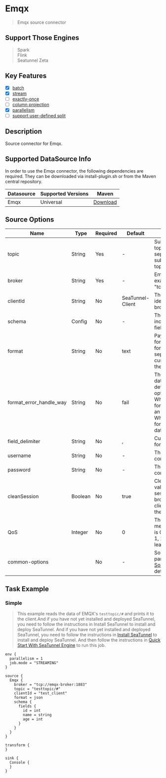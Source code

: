 # Emqx

> Emqx source connector

## Support Those Engines

> Spark<br/>
> Flink<br/>
> Seatunnel Zeta<br/>

## Key Features

- [x] [batch](../../concept/connector-v2-features.md)
- [x] [stream](../../concept/connector-v2-features.md)
- [ ] [exactly-once](../../concept/connector-v2-features.md)
- [ ] [column projection](../../concept/connector-v2-features.md)
- [x] [parallelism](../../concept/connector-v2-features.md)
- [ ] [support user-defined split](../../concept/connector-v2-features.md)

## Description

Source connector for Emqx.

## Supported DataSource Info

In order to use the Emqx connector, the following dependencies are required.
They can be downloaded via install-plugin.sh or from the Maven central repository.

| Datasource | Supported Versions |                                                   Maven                                                    |
|------------|--------------------|------------------------------------------------------------------------------------------------------------|
| Emqx       | Universal          | [Download](https://mvnrepository.com/artifact/org.apache.seatunnel/seatunnel-connectors-v2/connector-emqx) |

## Source Options

|          Name           |  Type   | Required |     Default      |                                                                                                                              Description                                                                                                                               |
|-------------------------|---------|----------|------------------|------------------------------------------------------------------------------------------------------------------------------------------------------------------------------------------------------------------------------------------------------------------------|
| topic                   | String  | Yes      | -                | Subscribe to one or more topics. Use a comma (,) to separate each topic when subscribing to multiple topics. e.g. test1,test2                                                                                                                                          |
| broker                  | String  | Yes      | -                | Emqx broker address, for example: "tcp://broker.emqx.io:1883".                                                                                                                                                                                                         |
| clientId                | String  | No       | SeaTunnel-Client | The client ID is used to identify the client in the broker.                                                                                                                                                                                                            |
| schema                  | Config  | No       | -                | The structure of the data, including field names and field types.                                                                                                                                                                                                      |
| format                  | String  | No       | text             | Payload format. The default format is text. Optional json format. The default field separator is ",". If you customize the delimiter, add the "field_delimiter" option.                                                                                                |
| format_error_handle_way | String  | No       | fail             | The processing method of data format error. The default value is fail, and the optional value is (fail, skip). When fail is selected, data format error will block and an exception will be thrown. When skip is selected, data format error will skip this line data. |
| field_delimiter         | String  | No       | ,                | Customize the field delimiter for data format.                                                                                                                                                                                                                         |
| username                | String  | No       | -                | The username used to connect to the broker.                                                                                                                                                                                                                            |
| password                | String  | No       | -                | The password used to connect to the broker.                                                                                                                                                                                                                            |
| cleanSession            | Boolean | No       | true             | Clean session. The default value is true. If the clean session is set to true, the broker will clean up the client's session data when the client disconnects.                                                                                                         |
| QoS                     | Integer | No       | 0                | The QoS level of the message. The default value is 0. Optional values are (0, 1, 2). 0: At most once, 1: At least once, 2: Exactly once.                                                                                                                               |
| common-options          |         | No       | -                | Source plugin common parameters, please refer to [Source Common Options](common-options.md) for details                                                                                                                                                                |

## Task Example

### Simple

> This example reads the data of EMQX's `testtopic/#` and prints it to the client.And if you have not yet installed and deployed SeaTunnel, you need to follow the instructions in Install SeaTunnel to install and deploy SeaTunnel. And if you have not yet installed and deployed SeaTunnel, you need to follow the instructions in [Install SeaTunnel](../../start-v2/locally/deployment.md) to install and deploy SeaTunnel. And then follow the instructions in [Quick Start With SeaTunnel Engine](../../start-v2/locally/quick-start-seatunnel-engine.md) to run this job.

```hocon
env {
  parallelism = 1
  job.mode = "STREAMING"
}

source {
  Emqx {
    broker = "tcp://emqx-broker:1883"
    topic = "testtopic/#"
    clientId = "test_client"
    format = json
    schema {
      fields {
        id = int
        name = string
        age = int
      }
    }
  }
}

transform {
}

sink {
  Console {
  }
}
```

